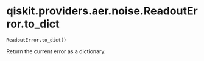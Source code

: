 # qiskit.providers.aer.noise.ReadoutError.to\_dict

`ReadoutError.to_dict()`

Return the current error as a dictionary.
